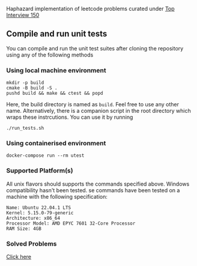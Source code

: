 Haphazard implementation of leetcode problems curated under [Top Interview 150](https://leetcode.com/studyplan/top-interview-150)

## Compile and run unit tests

You can compile and run the unit test suites after cloning the repository using any of the following methods

### Using local machine environment

```
mkdir -p build
cmake -B build -S .
pushd build && make && ctest && popd
```
Here, the build directory is named as `build`. Feel free to use any other name. Alternatively, there is a companion script in the root directory which wraps these instrcutions. You can use it by running

```
./run_tests.sh
```

### Using containerised environment

```
docker-compose run --rm utest
```

### Supported Platform(s)

All unix flavors should supports the commands specified above. Windows compatibility hasn't been tested. se commands have been tested on a machine with the following specification:

```
Name: Ubuntu 22.04.1 LTS
Kernel: 5.15.0-79-generic
Architecture: x86_64
Processor Model: AMD EPYC 7601 32-Core Processor
RAM Size: 4GB
```

### Solved Problems 

[Click here](https://github.com/ATM-SALEH/haphazard-lc-i150-cpp/tree/main/SOLUTIONS.md)